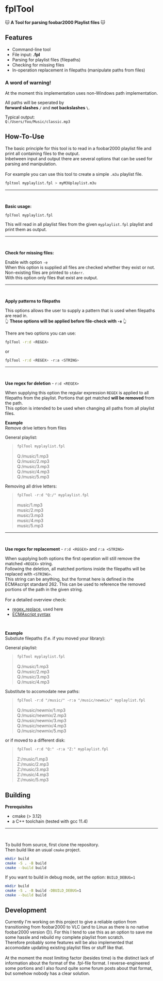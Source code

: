 # fplTool

🐱 **A Tool for parsing foobar2000 Playlist files** 🐱

## Features
* Command-line tool
* File input: **.fpl**
* Parsing for playlist files (filepaths)
* Checking for missing files
* In-operation replacement in filepaths (manipulate paths from files)

### A word of warning!

At the moment this implementation uses non-Windows path implementation.

All paths will be seperated by <br>
**forward slashes `/`** and **not backslashes `\`**.

Typical output: <br>
`Q:/Users/foo/Music/classic.mp3`


## How-To-Use

The basic principle for this tool is to read in a foobar2000 playlist file and print all containing files to the output.<br>
Inbetween input and output there are several options that can be used for parsing and manipulation.<br><br>
For example you can use this tool to create a simple `.m3u` playlist file.
```bash
fpltool myplaylist.fpl > myM3Uplaylist.m3u
```
---
<br>

**Basic usage:**

```
fplTool myplaylist.fpl
```

This will read in all playlist files from the given `myplaylist.fpl` playlist and print them as output.

---
<br>

**Check for missing files:**

Enable with option `-e` <br>
When this option is supplied all files are checked whether they exist or not. <br>
Non-existing files are printed to `stderr`. <br>
With this option only files that exist are output.

---
<br>

**Apply patterns to filepaths**

This options allows the user to supply a pattern that is used when filepaths are read in.<br>
👆 **These options will be applied before file-check with `-e`** 👆 <br><br>
There are two options you can use:

```bash
fplTool -r:d <REGEX>
```

or

```bash
fplTool -r:d <REGEX> -r:a <STRING>
```

---
<br>

**Use regex for deletion** - `r:d <REGEX>`

When supplying this option the regular expression `REGEX` is applied to all filepaths from the playlist. Portions that get matched **will be removed** from the path. <br>
This option is intended to be used when changing all paths from all playlist files. <br>

**Example** <br>
Remove drive letters from files

General playlist:

> `fplTool myplaylist.fpl` <br><br>
> Q:/music/1.mp3 <br>
> Q:/music/2.mp3 <br>
> Q:/music/3.mp3 <br>
> Q:/music/4.mp3 <br>
> Q:/music/5.mp3 <br>

Removing all drive letters:

> `fplTool -r:d "Q:/" myplaylist.fpl` <br><br>
> music/1.mp3 <br>
> music/2.mp3 <br>
> music/3.mp3 <br>
> music/4.mp3 <br>
> music/5.mp3 <br>

---
<br>

**Use regex for replacement** - `r:d <REGEX>` and `r:a <STRING>`

When supplying both options the first operation will still remove the matched `<REGEX>` string. <br>
Following the deletion, all matched portions inside the filepaths will be replaced with `<STRING>`. <br>
This string can be anything, but the format here is defined in the ECMAscript standard 262. This can be used to reference the removed portions of the path in the given string. <br><br>
For a detailed overview check:
* [regex_replace](https://en.cppreference.com/w/cpp/regex/regex_replace), used here
* [ECMAscript syntax](https://262.ecma-international.org/5.1/#sec-15.5.4.11)

<br>

**Example** <br>
Substiute filepaths (f.e. if you moved your library):

General playlist:

> `fplTool myplaylist.fpl` <br><br>
> Q:/music/1.mp3 <br>
> Q:/music/2.mp3 <br>
> Q:/music/3.mp3 <br>
> Q:/music/4.mp3 <br>

Substitute to accomodate new paths:

> `fplTool -r:d "/music/" -r:a "/music/newmix/" myplaylist.fpl` <br><br>
> Q:/music/newmix/1.mp3 <br>
> Q:/music/newmix/2.mp3 <br>
> Q:/music/newmix/3.mp3 <br>
> Q:/music/newmix/4.mp3 <br>
> Q:/music/newmix/5.mp3 <br>

or if moved to a different disk:

> `fplTool -r:d "Q:" -r:a "Z:" myplaylist.fpl` <br><br>
> Z:/music/1.mp3 <br>
> Z:/music/2.mp3 <br>
> Z:/music/3.mp3 <br>
> Z:/music/4.mp3 <br>
> Z:/music/5.mp3 <br>

## Building

**Prerequisites**

* cmake (> 3.12)
* a C++ toolchain (tested with gcc 11.4)

---
<br>

To build from source, first clone the repository. <br>
Then build like an usual `cmake` project.

```bash
mkdir build
cmake -S . -B build
cmake --build build
```

If you want to build in debug mode, set the option: `BUILD_DEBUG=1`

```bash
mkdir build
cmake -S . -B build -DBUILD_DEBUG=1
cmake --build build
```

## Development

Currently I'm working on this project to give a reliable option from transitioning from foobar2000 to VLC (and to Linux as there is no native foobar2000 version 🙃). For this I tend to use this as an option to save me some hassle and rebuild my complete playlist from scratch. <br>
Therefore probably some features will be also implemented that accomodate updating existing playlist files or stuff like that. <br><br>
At the moment the most limiting factor (besides time) is the distinct lack of information about the format of the .fpl-file format. I reverse-engineered some portions and I also found quite some forum posts about that format, but somehow nobody has a clear solution.